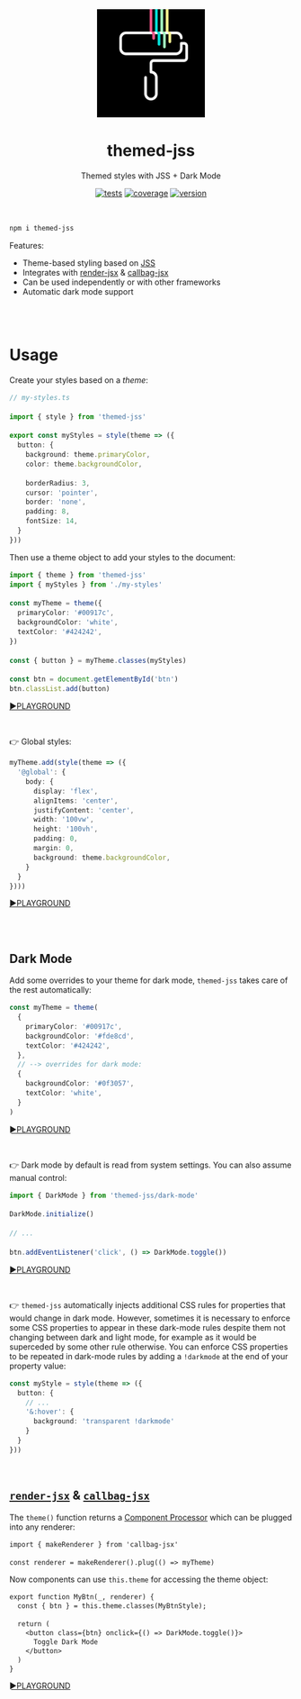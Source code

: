 <div align="center">

<img src="/themed-jss.svg" width="192">

<br>

# themed-jss

Themed styles with JSS + Dark Mode

[![tests](https://img.shields.io/github/workflow/status/loreanvictor/themed-jss/Test%20and%20Report%20Coverage?label=tests&logo=mocha&logoColor=green&style=flat-square)](https://github.com/loreanvictor/themed-jss/actions?query=workflow%3A%22Test+and+Report+Coverage%22)
[![coverage](https://img.shields.io/codecov/c/github/loreanvictor/themed-jss?logo=codecov&style=flat-square)](https://codecov.io/gh/loreanvictor/themed-jss)
[![version](https://img.shields.io/npm/v/themed-jss?logo=npm&style=flat-square)](https://www.npmjs.com/package/themed-jss)

</div>

<br>

```bash
npm i themed-jss
```

Features:
- Theme-based styling based on [JSS](https://cssinjs.org)
- Integrates with [render-jsx](https://github.com/loreanvictor/render-jsx) & [callbag-jsx](https://github.com/loreanvictor/callbag-jsx)
- Can be used independently or with other frameworks
- Automatic dark mode support

<br><br>

# Usage

Create your styles based on a _theme_:

```ts
// my-styles.ts

import { style } from 'themed-jss'

export const myStyles = style(theme => ({
  button: {
    background: theme.primaryColor,
    color: theme.backgroundColor,

    borderRadius: 3,
    cursor: 'pointer',
    border: 'none',
    padding: 8,
    fontSize: 14,
  }
}))
```
Then use a theme object to add your styles to the document:
```ts
import { theme } from 'themed-jss'
import { myStyles } from './my-styles'

const myTheme = theme({
  primaryColor: '#00917c',
  backgroundColor: 'white',
  textColor: '#424242',
})

const { button } = myTheme.classes(myStyles)

const btn = document.getElementById('btn')
btn.classList.add(button)
```
[►PLAYGROUND](https://stackblitz.com/edit/themed-jss-demo-1?file=my-styles.ts)

<br>

👉 Global styles:
```ts
myTheme.add(style(theme => ({
  '@global': {
    body: {
      display: 'flex',
      alignItems: 'center',
      justifyContent: 'center',
      width: '100vw',
      height: '100vh',
      padding: 0,
      margin: 0,
      background: theme.backgroundColor,
    }
  }
})))
```
[►PLAYGROUND](https://stackblitz.com/edit/themed-jss-demo-2?file=my-styles.ts)

<br><br>

## Dark Mode
Add some overrides to your theme for dark mode, `themed-jss` takes care of the rest automatically:
```ts
const myTheme = theme(
  {
    primaryColor: '#00917c',
    backgroundColor: '#fde8cd',
    textColor: '#424242',
  },
  // --> overrides for dark mode:
  {
    backgroundColor: '#0f3057',
    textColor: 'white',
  }
)
```
[►PLAYGROUND](https://stackblitz.com/edit/themed-jss-demo-3?file=my-styles.ts)

<br>

👉 Dark mode by default is read from system settings. You can also assume manual control:

```ts
import { DarkMode } from 'themed-jss/dark-mode'

DarkMode.initialize()

// ...

btn.addEventListener('click', () => DarkMode.toggle())
```
[►PLAYGROUND](https://stackblitz.com/edit/themed-jss-demo-3?file=my-styles.ts)

<br>

👉 `themed-jss` automatically injects additional CSS rules for properties that would change in dark mode. However, sometimes it is necessary
to enforce some CSS properties to appear in these dark-mode rules despite them not changing between dark and light mode, for example as it would
be superceded by some other rule otherwise. You can enforce CSS properties to be repeated in dark-mode rules by adding a `!darkmode` at the end of your
property value:

```ts
const myStyle = style(theme => ({
  button: {
    // ...
    '&:hover': {
      background: 'transparent !darkmode'
    }
  }
}))
```

<br>

## [`render-jsx`](https://github.com/loreanvictor/render-jsx) & [`callbag-jsx`](https://loreanvictor.github.io/callbag-jsx/)

The `theme()` function returns a [Component Processor](https://loreanvictor.github.io/render-jsx/docs/usage/custom-renderers/custom-component-processors#custom-component-processors) which can be plugged into any renderer:

```tsx
import { makeRenderer } from 'callbag-jsx'

const renderer = makeRenderer().plug(() => myTheme)
```

Now components can use `this.theme` for accessing the theme object:

```tsx
export function MyBtn(_, renderer) {
  const { btn } = this.theme.classes(MyBtnStyle);

  return (
    <button class={btn} onclick={() => DarkMode.toggle()}>
      Toggle Dark Mode
    </button>
  )
}
```
[►PLAYGROUND](https://stackblitz.com/edit/callbag-jsx-themed-jss-demo?file=my-btn.tsx)
